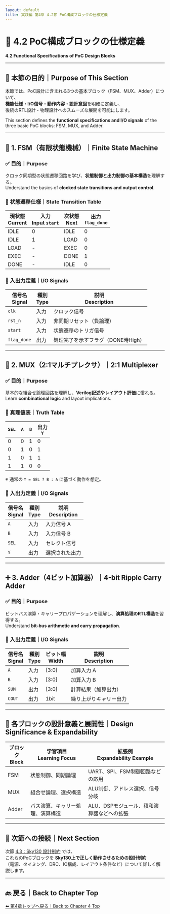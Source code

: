 ```yaml
---
layout: default
title: 実践編 第4章 4.2節 PoC構成ブロックの仕様定義
---
```


# 🧩 4.2 PoC構成ブロックの仕様定義  
**4.2 Functional Specifications of PoC Design Blocks**

---

## 📝 本節の目的｜Purpose of This Section

本節では、PoC設計に含まれる3つの基本ブロック（FSM、MUX、Adder）について、  
**機能仕様・I/O信号・動作内容・設計意図**を明確に定義し、  
後続のRTL設計・物理設計へのスムーズな展開を可能にします。

This section defines the **functional specifications and I/O signals** of the three basic PoC blocks: FSM, MUX, and Adder.

---

## 🔁 1. FSM（有限状態機械）｜Finite State Machine

### ✅ 目的｜Purpose
クロック同期型の状態遷移回路を学び、**状態制御と出力制御の基本構造**を理解する。  
Understand the basics of **clocked state transitions and output control**.

### 🧭 状態遷移仕様｜State Transition Table

| 現状態<br>Current | 入力<br>Input `start` | 次状態<br>Next | 出力<br>`flag_done` |
|-------------------|------------------------|-----------------|----------------------|
| IDLE              | 0                      | IDLE            | 0                    |
| IDLE              | 1                      | LOAD            | 0                    |
| LOAD              | -                      | EXEC            | 0                    |
| EXEC              | -                      | DONE            | 1                    |
| DONE              | -                      | IDLE            | 0                    |

### 🔌 入出力定義｜I/O Signals

| 信号名<br>Signal | 種別<br>Type | 説明<br>Description                  |
|------------------|--------------|--------------------------------------|
| `clk`            | 入力         | クロック信号                         |
| `rst_n`          | 入力         | 非同期リセット（負論理）             |
| `start`          | 入力         | 状態遷移のトリガ信号                 |
| `flag_done`      | 出力         | 処理完了を示すフラグ（DONE時High）  |

---

## 🔀 2. MUX（2:1マルチプレクサ）｜2:1 Multiplexer

### ✅ 目的｜Purpose
基本的な組合せ論理回路を理解し、**Verilog記述やレイアウト評価**に慣れる。  
Learn **combinational logic** and layout implications.

### 📐 真理値表｜Truth Table

| `SEL` | `A` | `B` | 出力<br>`Y` |
|-------|-----|-----|--------------|
| 0     | 0   | 1   | 0            |
| 0     | 1   | 0   | 1            |
| 1     | 0   | 1   | 1            |
| 1     | 1   | 0   | 0            |

※ 通常の `Y = SEL ? B : A` に基づく動作を想定。

### 🔌 入出力定義｜I/O Signals

| 信号名<br>Signal | 種別<br>Type | 説明<br>Description  |
|------------------|--------------|----------------------|
| `A`              | 入力         | 入力信号 A           |
| `B`              | 入力         | 入力信号 B           |
| `SEL`            | 入力         | セレクト信号         |
| `Y`              | 出力         | 選択された出力       |

---

## ➕ 3. Adder（4ビット加算器）｜4-bit Ripple Carry Adder

### ✅ 目的｜Purpose
ビットバス演算・キャリープロパゲーションを理解し、**演算処理のRTL構造**を習得する。  
Understand **bit-bus arithmetic and carry propagation**.

### 🔌 入出力定義｜I/O Signals

| 信号名<br>Signal | 種別<br>Type | ビット幅<br>Width | 説明<br>Description      |
|------------------|--------------|--------------------|--------------------------|
| `A`              | 入力         | [3:0]              | 加算入力 A               |
| `B`              | 入力         | [3:0]              | 加算入力 B               |
| `SUM`            | 出力         | [3:0]              | 計算結果（加算出力）     |
| `COUT`           | 出力         | 1bit               | 繰り上がりキャリー出力   |

---

## 🧠 各ブロックの設計意義と展開性｜Design Significance & Expandability

| ブロック<br>Block | 学習項目<br>Learning Focus       | 拡張例<br>Expandability Example         |
|-------------------|----------------------------------|------------------------------------------|
| FSM               | 状態制御、同期論理               | UART、SPI、FSM制御回路などの応用         |
| MUX               | 組合せ論理、選択構造             | ALU制御、アドレス選択、信号分岐         |
| Adder             | バス演算、キャリー処理、演算構造 | ALU、DSPモジュール、積和演算器などへの拡張 |

---

## 🔗 次節への接続｜Next Section

次節 [4.3：Sky130 設計制約](4.3_sky130_design_constraints.md) では、  
これらのPoCブロックを **Sky130上で正しく動作させるための設計制約**  
（電源、タイミング、DRC、IO構成、レイアウト条件など）について詳しく解説します。

---

## 🔙 戻る｜Back to Chapter Top

[⬅️ 第4章トップへ戻る｜Back to Chapter 4 Top](README.md)
